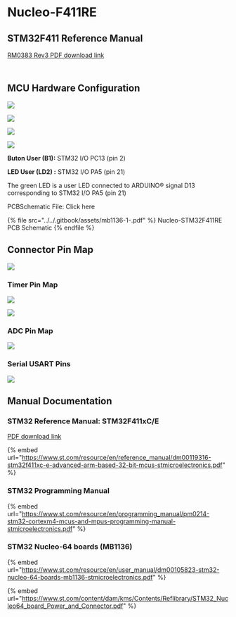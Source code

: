 # Nucleo-F411RE

## STM32F411 Reference Manual

[RM0383 Rev3 PDF download link](https://www.st.com/content/ccc/resource/technical/document/reference\_manual/9b/53/39/1c/f7/01/4a/79/DM00119316.pdf/files/DM00119316.pdf/jcr:content/translations/en.DM00119316.pdf)

\
MCU Hardware Configuration
--------------------------





![](<../../.gitbook/assets/image (13).png>)

![](<../../.gitbook/assets/image (3) (1) (1).png>)

![](<../../.gitbook/assets/image (31).png>)

![](<../../.gitbook/assets/image (54).png>)

**Buton User (B1):** STM32 I/O PC13 (pin 2)

**LED User (LD2) :** STM32 I/O PA5 (pin 21)

The green LED is a user LED connected to ARDUINO® signal D13 corresponding to STM32 I/O PA5 (pin 21)

PCBSchematic File: Click here

{% file src="../../.gitbook/assets/mb1136-1-.pdf" %}
Nucleo-STM32F411RE PCB Schematic
{% endfile %}

## Connector Pin Map

![](<../../.gitbook/assets/image (99).png>)

### Timer Pin Map

![](<../../.gitbook/assets/image (64).png>)

![](<../../.gitbook/assets/image (113) (1) (1).png>)

### ADC Pin Map

![](<../../.gitbook/assets/image (98).png>)

### Serial USART Pins

![](<../../.gitbook/assets/image (101).png>)

## Manual Documentation

### STM32 Reference Manual: STM32F411xC/E

[PDF download link](https://www.st.com/content/ccc/resource/technical/document/reference\_manual/9b/53/39/1c/f7/01/4a/79/DM00119316.pdf/files/DM00119316.pdf/jcr:content/translations/en.DM00119316.pdf)

{% embed url="https://www.st.com/resource/en/reference_manual/dm00119316-stm32f411xc-e-advanced-arm-based-32-bit-mcus-stmicroelectronics.pdf" %}

### STM32 Programming Manual

{% embed url="https://www.st.com/resource/en/programming_manual/pm0214-stm32-cortexm4-mcus-and-mpus-programming-manual-stmicroelectronics.pdf" %}

### STM32 Nucleo-64 boards (MB1136)

{% embed url="https://www.st.com/resource/en/user_manual/dm00105823-stm32-nucleo-64-boards-mb1136-stmicroelectronics.pdf" %}

{% embed url="https://www.st.com/content/dam/kms/Contents/Reflibrary/STM32_Nucleo64_board_Power_and_Connector.pdf" %}
